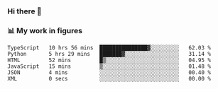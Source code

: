 ### Hi there 👋

### 📊 My work in figures

<!--START_SECTION:waka-->

```text
TypeScript   10 hrs 56 mins  ███████████████▓░░░░░░░░░   62.03 %
Python       5 hrs 29 mins   ███████▓░░░░░░░░░░░░░░░░░   31.14 %
HTML         52 mins         █▒░░░░░░░░░░░░░░░░░░░░░░░   04.95 %
JavaScript   15 mins         ▒░░░░░░░░░░░░░░░░░░░░░░░░   01.48 %
JSON         4 mins          ░░░░░░░░░░░░░░░░░░░░░░░░░   00.40 %
XML          0 secs          ░░░░░░░░░░░░░░░░░░░░░░░░░   00.00 %
```

<!--END_SECTION:waka-->
